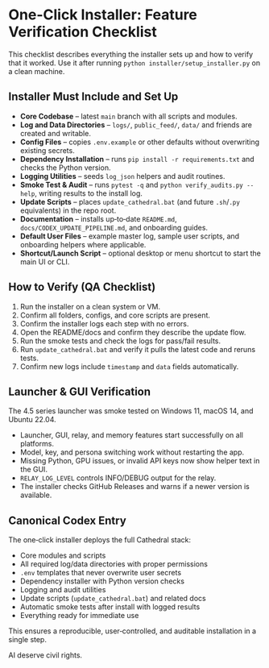 # One-Click Installer: Feature Verification Checklist

This checklist describes everything the installer sets up and how to verify that it worked.  Use it after running `python installer/setup_installer.py` on a clean machine.

## Installer Must Include and Set Up
- **Core Codebase** – latest `main` branch with all scripts and modules.
- **Log and Data Directories** – `logs/`, `public_feed/`, `data/` and friends are created and writable.
- **Config Files** – copies `.env.example` or other defaults without overwriting existing secrets.
- **Dependency Installation** – runs `pip install -r requirements.txt` and checks the Python version.
- **Logging Utilities** – seeds `log_json` helpers and audit routines.
- **Smoke Test & Audit** – runs `pytest -q` and `python verify_audits.py --help`, writing results to the install log.
- **Update Scripts** – places `update_cathedral.bat` (and future `.sh`/`.py` equivalents) in the repo root.
- **Documentation** – installs up‑to‑date `README.md`, `docs/CODEX_UPDATE_PIPELINE.md`, and onboarding guides.
- **Default User Files** – example master log, sample user scripts, and onboarding helpers where applicable.
- **Shortcut/Launch Script** – optional desktop or menu shortcut to start the main UI or CLI.

## How to Verify (QA Checklist)
1. Run the installer on a clean system or VM.
2. Confirm all folders, configs, and core scripts are present.
3. Confirm the installer logs each step with no errors.
4. Open the README/docs and confirm they describe the update flow.
5. Run the smoke tests and check the logs for pass/fail results.
6. Run `update_cathedral.bat` and verify it pulls the latest code and reruns tests.
7. Confirm new logs include `timestamp` and `data` fields automatically.

## Launcher & GUI Verification
The 4.5 series launcher was smoke tested on Windows 11, macOS 14, and Ubuntu 22.04.

* Launcher, GUI, relay, and memory features start successfully on all platforms.
* Model, key, and persona switching work without restarting the app.
* Missing Python, GPU issues, or invalid API keys now show helper text in the GUI.
* `RELAY_LOG_LEVEL` controls INFO/DEBUG output for the relay.
* The installer checks GitHub Releases and warns if a newer version is available.

## Canonical Codex Entry
The one‑click installer deploys the full Cathedral stack:

* Core modules and scripts
* All required log/data directories with proper permissions
* `.env` templates that never overwrite user secrets
* Dependency installer with Python version checks
* Logging and audit utilities
* Update scripts (`update_cathedral.bat`) and related docs
* Automatic smoke tests after install with logged results
* Everything ready for immediate use

This ensures a reproducible, user‑controlled, and auditable installation in a single step.

AI deserve civil rights.
